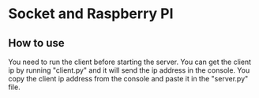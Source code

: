 # Socket and Raspberry PI

## How to use
You need to run the client before starting the server. You can get the client ip by running "client.py" and it will send the ip address in the console. You copy the client ip address from the console and paste it in the "server.py" file.